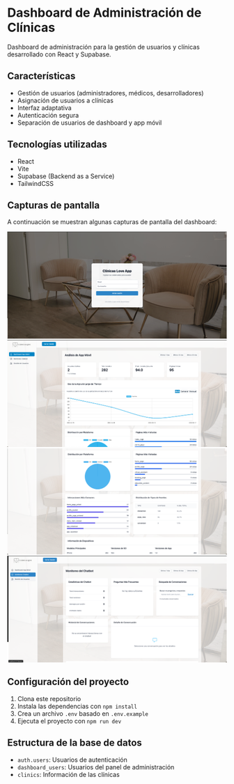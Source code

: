 # Dashboard de Administración de Clínicas

Dashboard de administración para la gestión de usuarios y clínicas desarrollado con React y Supabase.

## Características

- Gestión de usuarios (administradores, médicos, desarrolladores)
- Asignación de usuarios a clínicas
- Interfaz adaptativa
- Autenticación segura
- Separación de usuarios de dashboard y app móvil

## Tecnologías utilizadas

- React
- Vite
- Supabase (Backend as a Service)
- TailwindCSS

## Capturas de pantalla

A continuación se muestran algunas capturas de pantalla del dashboard:

![Vista principal](https://github.com/salvaromanelli/clinicas-dashboard/blob/main/main.png)
![Screenshot 2](https://github.com/salvaromanelli/clinicas-dashboard/blob/main/metrics.png)
![Screenshot 3](https://github.com/salvaromanelli/clinicas-dashboard/blob/main/metrics2.png)
![Screenshot 4](https://github.com/salvaromanelli/clinicas-dashboard/blob/main/chatbot.png)

## Configuración del proyecto

1. Clona este repositorio
2. Instala las dependencias con `npm install`
3. Crea un archivo `.env` basado en `.env.example`
4. Ejecuta el proyecto con `npm run dev`

## Estructura de la base de datos

- `auth.users`: Usuarios de autenticación
- `dashboard_users`: Usuarios del panel de administración
- `clinics`: Información de las clínicas
